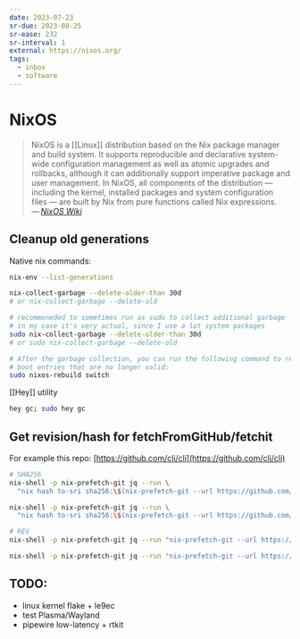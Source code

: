 ```yaml
---
date: 2023-07-23
sr-due: 2023-08-25
sr-ease: 232
sr-interval: 1
external: https://nixos.org/
tags:
  - inbox
  - software
---
```


# NixOS

> NixOS is a [[Linux]] distribution based on the Nix package manager and build
> system. It supports reproducible and declarative system-wide configuration
> management as well as atomic upgrades and rollbacks, although it can
> additionally support imperative package and user management. In NixOS, all
> components of the distribution — including the kernel, installed packages and
> system configuration files — are built by Nix from pure functions called Nix
> expressions.\
> — <cite>[NixOS Wiki](https://nixos.wiki/wiki/Overview_of_the_NixOS_Linux_distribution)</cite>

## Cleanup old generations

Native nix commands:

```sh
nix-env --list-generations

nix-collect-garbage --delete-older-than 30d
# or nix-collect-garbage --delete-old

# recommeneded to sometimes run as sudo to collect additional garbage
# in my case it's very actual, since I use a lot system packages
sudo nix-collect-garbage --delete-older-than 30d
# or sudo nix-collect-garbage --delete-old

# After the garbage collection, you can run the following command to remove
# boot entries that are no longer valid:
sudo nixos-rebuild switch
```

[[Hey]] utility

```sh
hey gc; sudo hey gc
```

## Get revision/hash for fetchFromGitHub/fetchit

For example this repo: [https://github.com/cli/cli](https://github.com/cli/cli)

```sh
# SHA256
nix-shell -p nix-prefetch-git jq --run \
  "nix hash to-sri sha256:\$(nix-prefetch-git --url https://github.com/cli/cli --quiet --rev v2.20.2 | jq -r '.sha256')"

nix-shell -p nix-prefetch-git jq --run \
  "nix hash to-sri sha256:\$(nix-prefetch-git --url https://github.com/Inom-Turdikulov/dwm-flexipatch --quiet | jq -r '.sha256')"

# REV
nix-shell -p nix-prefetch-git jq --run "nix-prefetch-git --url https://github.com/cli/cli --quiet --rev v2.20.2 | jq -r '.rev'"

nix-shell -p nix-prefetch-git jq --run "nix-prefetch-git --url https://github.com/Inom-Turdikulov/dwm-flexipatch --quiet | jq -r '.rev'"
```

## TODO:
 - linux kernel flake + le9ec
 - test Plasma/Wayland
 - pipewire low-latency + rtkit

